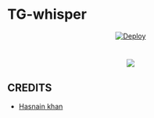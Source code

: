 # TG-whisper

<p align="center">
    <a href="https://heroku.com/deploy?template=https://github.com/dilshadhasnain07/YaeMiko">
        <img src="https://www.herokucdn.com/deploy/button.svg" alt="Deploy">
    </a>
</p>

<h1 align="center"><img src="./.github/yae-miko.gif" /></h1>

## CREDITS
+ [Hasnain khan](https://github.com/dilshadhasnain07)
